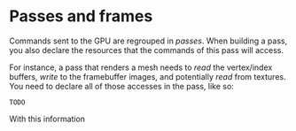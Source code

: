 
# Passes and frames

Commands sent to the GPU are regrouped in *passes*. 
When building a pass, you also declare the resources that the commands of this pass will access.

For instance, a pass that renders a mesh needs to *read* the vertex/index buffers, *write* to the framebuffer images, and potentially *read* from textures. You need to declare all of those accesses in the pass, like so:
```
TODO
```

 With this information